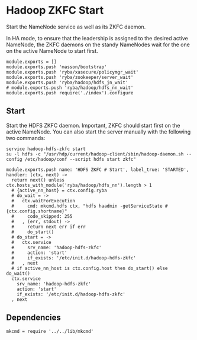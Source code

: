 
# Hadoop ZKFC Start

Start the NameNode service as well as its ZKFC daemon.

In HA mode, to ensure that the leadership is assigned to the desired active
NameNode, the ZKFC daemons on the standy NameNodes wait for the one on the
active NameNode to start first.

    module.exports = []
    module.exports.push 'masson/bootstrap'
    module.exports.push 'ryba/xasecure/policymgr_wait'
    module.exports.push 'ryba/zookeeper/server_wait'
    module.exports.push 'ryba/hadoop/hdfs_jn_wait'
    # module.exports.push 'ryba/hadoop/hdfs_nn_wait'
    module.exports.push require('./index').configure

## Start

Start the HDFS ZKFC daemon. Important, ZKFC should start first on the active
NameNode. You can also start the server manually with the following two
commands:

```
service hadoop-hdfs-zkfc start
su -l hdfs -c "/usr/hdp/current/hadoop-client/sbin/hadoop-daemon.sh --config /etc/hadoop/conf --script hdfs start zkfc"
```

    module.exports.push name: 'HDFS ZKFC # Start', label_true: 'STARTED', handler: (ctx, next) ->
      return next() unless ctx.hosts_with_module('ryba/hadoop/hdfs_nn').length > 1
      # {active_nn_host} = ctx.config.ryba
      # do_wait = ->
      #   ctx.waitForExecution
      #     cmd: mkcmd.hdfs ctx, "hdfs haadmin -getServiceState #{ctx.config.shortname}"
      #     code_skipped: 255
      #   , (err, stdout) ->
      #     return next err if err
      #     do_start()
      # do_start = ->
      #   ctx.service
      #     srv_name: 'hadoop-hdfs-zkfc'
      #     action: 'start'
      #     if_exists: '/etc/init.d/hadoop-hdfs-zkfc'
      #   , next
      # if active_nn_host is ctx.config.host then do_start() else do_wait()
      ctx.service
        srv_name: 'hadoop-hdfs-zkfc'
        action: 'start'
        if_exists: '/etc/init.d/hadoop-hdfs-zkfc'
      , next

## Dependencies

    mkcmd = require '../../lib/mkcmd'

